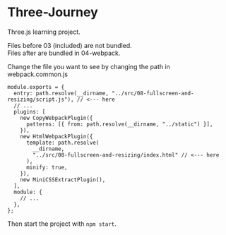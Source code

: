 # Three-Journey

Three.js learning project.

Files before 03 (included) are not bundled. <br />
Files after are bundled in 04-webpack.

Change the file you want to see by changing the path in webpack.common.js

```
module.exports = {
  entry: path.resolve(__dirname, "../src/08-fullscreen-and-resizing/script.js"), // <--- here
  // ...
  plugins: [
    new CopyWebpackPlugin({
      patterns: [{ from: path.resolve(__dirname, "../static") }],
    }),
    new HtmlWebpackPlugin({
      template: path.resolve(
        __dirname,
        "../src/08-fullscreen-and-resizing/index.html" // <--- here
      ),
      minify: true,
    }),
    new MiniCSSExtractPlugin(),
  ],
  module: {
    // ...
  },
};
```

Then start the project with `npm start`.<br />
